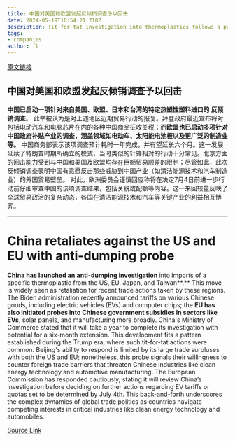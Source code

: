 ```yaml
---
title: 中国对美国和欧盟发起反倾销调查予以回击
date: 2024-05-19T10:54:21.718Z
description: Tit-for-tat investigation into thermoplastics follows a pattern established during the Trump presidency
tags: 
- companies
author: ft
---
```


[原文链接](https://ft.com/content/2f2b7a43-620f-47d2-ba9e-a2742b8e5902)

## 中国对美国和欧盟发起反倾销调查予以回击 

**中国已启动一项针对来自美国、欧盟、日本和台湾的特定热塑性塑料进口的** **反倾销调查**。 此举被认为是对上述地区近期贸易行动的报复。拜登政府最近宣布将对包括电动汽车和电脑芯片在内的各种中国商品征收关税；而**欧盟也已启动多项针对中国政府补贴产业的调查，涵盖领域如电动车、太阳能电池板以及更广泛的制造业等。** 中国商务部表示该项调查预计耗时一年完成，并有望延长六个月。这一发展延续了特朗普时期所确立的模式，当时类似的针锋相对的行动十分常见。北京方面的回击能力受到与中国和美国及欧盟均存在巨额贸易顺差的限制；尽管如此，此次反倾销调查表明中国有意愿反击那些威胁到中国产业（如清洁能源技术和汽车制造业）的外国贸易壁垒。 对此，欧洲委员会谨慎回应称将在决定7月4日前进一步行动前仔细审查中国的该项调查结果，包括关税或配额等内容。这一来回较量反映了全球贸易政治的复杂动态，各国在清洁能源技术和汽车等关键产业的利益相互博弈。

---

# China retaliates against the US and EU with anti-dumping probe 

**China has launched an** **anti-dumping investigation** into imports of a specific thermoplastic from the US, EU, Japan, and Taiwan**.** This move is widely seen as retaliation for recent trade actions taken by these regions. The Biden administration recently announced tariffs on various Chinese goods, including electric vehicles (EVs) and computer chips; the **EU has also initiated probes into Chinese government subsidies in sectors like EVs**, solar panels, and manufacturing more broadly. China's Ministry of Commerce stated that it will take a year to complete its investigation with potential for a six-month extension. This development fits a pattern established during the Trump era, where such tit-for-tat actions were common. Beijing's ability to respond is limited by its large trade surpluses with both the US and EU; nonetheless, this probe signals their willingness to counter foreign trade barriers that threaten Chinese industries like clean energy technology and automotive manufacturing. The European Commission has responded cautiously, stating it will review China’s investigation before deciding on further actions regarding EV tariffs or quotas set to be determined by July 4th. This back-and-forth underscores the complex dynamics of global trade politics as countries navigate competing interests in critical industries like clean energy technology and automobiles.

[Source Link](https://ft.com/content/2f2b7a43-620f-47d2-ba9e-a2742b8e5902)

